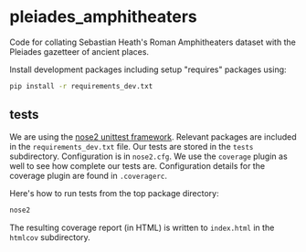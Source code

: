# pleiades_amphitheaters

Code for collating Sebastian Heath's Roman Amphitheaters dataset with the Pleiades gazetteer of ancient places.


Install development packages including setup "requires" packages using:

```bash
pip install -r requirements_dev.txt
```

## tests

We are using the [nose2 unittest framework](https://docs.nose2.io/en/latest/). Relevant packages are included in the `requirements_dev.txt` file. Our tests are stored in the `tests` subdirectory. Configuration is in `nose2.cfg`. We use the `coverage` plugin as well to see how complete our tests are. Configuration details for the coverage plugin are found in `.coveragerc`. 

Here's how to run tests from the top package directory:

```bash
nose2
```

The resulting coverage report (in HTML) is written to `index.html` in the `htmlcov` subdirectory.

